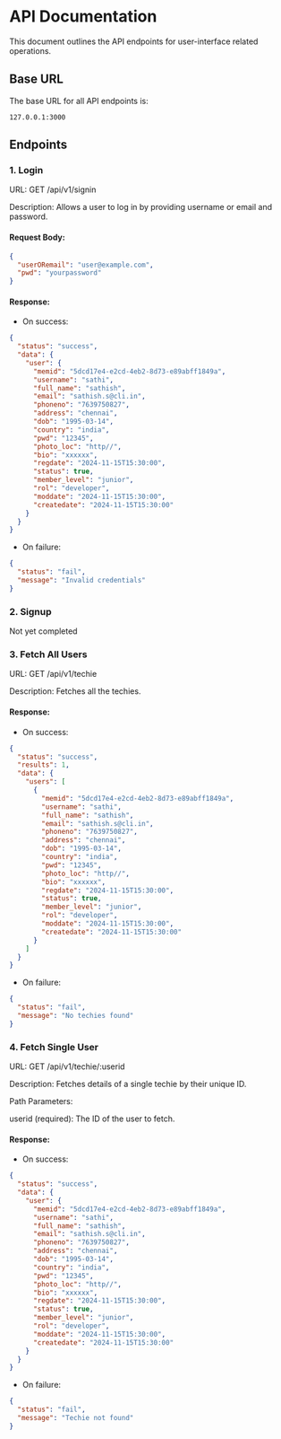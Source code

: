# API Documentation

This document outlines the API endpoints for user-interface related operations.

## Base URL

The base URL for all API endpoints is:

```arduino
127.0.0.1:3000
```

## Endpoints

### 1. Login

URL:
GET /api/v1/signin

Description:
Allows a user to log in by providing username or email and password.

#### Request Body:

```json
{
  "userORemail": "user@example.com",
  "pwd": "yourpassword"
}
```

#### Response:

- On success:

```json
{
  "status": "success",
  "data": {
    "user": {
      "memid": "5dcd17e4-e2cd-4eb2-8d73-e89abff1849a",
      "username": "sathi",
      "full_name": "sathish",
      "email": "sathish.s@cli.in",
      "phoneno": "7639750827",
      "address": "chennai",
      "dob": "1995-03-14",
      "country": "india",
      "pwd": "12345",
      "photo_loc": "http//",
      "bio": "xxxxxx",
      "regdate": "2024-11-15T15:30:00",
      "status": true,
      "member_level": "junior",
      "rol": "developer",
      "moddate": "2024-11-15T15:30:00",
      "createdate": "2024-11-15T15:30:00"
    }
  }
}
```

- On failure:

```json
{
  "status": "fail",
  "message": "Invalid credentials"
}
```

### 2. Signup

Not yet completed

### 3. Fetch All Users

URL:
GET /api/v1/techie

Description:
Fetches all the techies.

#### Response:

- On success:

```json
{
  "status": "success",
  "results": 1,
  "data": {
    "users": [
      {
        "memid": "5dcd17e4-e2cd-4eb2-8d73-e89abff1849a",
        "username": "sathi",
        "full_name": "sathish",
        "email": "sathish.s@cli.in",
        "phoneno": "7639750827",
        "address": "chennai",
        "dob": "1995-03-14",
        "country": "india",
        "pwd": "12345",
        "photo_loc": "http//",
        "bio": "xxxxxx",
        "regdate": "2024-11-15T15:30:00",
        "status": true,
        "member_level": "junior",
        "rol": "developer",
        "moddate": "2024-11-15T15:30:00",
        "createdate": "2024-11-15T15:30:00"
      }
    ]
  }
}
```

- On failure:

```json
{
  "status": "fail",
  "message": "No techies found"
}
```

### 4. Fetch Single User

URL:
GET /api/v1/techie/:userid

Description:
Fetches details of a single techie by their unique ID.

Path Parameters:

userid (required): The ID of the user to fetch.

#### Response:

- On success:

```json
{
  "status": "success",
  "data": {
    "user": {
      "memid": "5dcd17e4-e2cd-4eb2-8d73-e89abff1849a",
      "username": "sathi",
      "full_name": "sathish",
      "email": "sathish.s@cli.in",
      "phoneno": "7639750827",
      "address": "chennai",
      "dob": "1995-03-14",
      "country": "india",
      "pwd": "12345",
      "photo_loc": "http//",
      "bio": "xxxxxx",
      "regdate": "2024-11-15T15:30:00",
      "status": true,
      "member_level": "junior",
      "rol": "developer",
      "moddate": "2024-11-15T15:30:00",
      "createdate": "2024-11-15T15:30:00"
    }
  }
}
```

- On failure:

```json
{
  "status": "fail",
  "message": "Techie not found"
}
```
